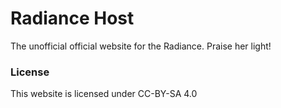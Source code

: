 # Radiance Host

The unofficial official website for the Radiance. Praise her light!

### License
This website is licensed under CC-BY-SA 4.0
